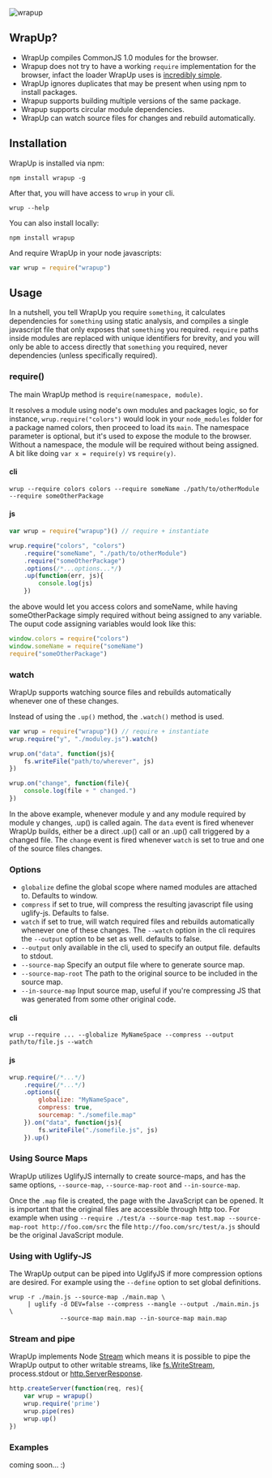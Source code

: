 ![wrapup](http://github.com/kamicane/wrapup/raw/master/assets/wrapup.png)

## WrapUp?

 * WrapUp compiles CommonJS 1.0 modules for the browser.
 * Wrapup does not try to have a working `require` implementation for the browser, infact the loader WrapUp uses is [incredibly simple](https://github.com/kamicane/wrapup/blob/master/includes/require.js).
 * WrapUp ignores duplicates that may be present when using npm to install packages.
 * Wrapup supports building multiple versions of the same package.
 * Wrapup supports circular module dependencies.
 * WrapUp can watch source files for changes and rebuild automatically.

## Installation

WrapUp is installed via npm:

```
npm install wrapup -g
```

After that, you will have access to `wrup` in your cli.

```
wrup --help
```

You can also install locally:

```
npm install wrapup
```

And require WrapUp in your node javascripts:

```javascript
var wrup = require("wrapup")
```

## Usage

In a nutshell, you tell WrapUp you require `something`, it calculates dependencies for `something` using static analysis, and compiles a single javascript file that only exposes that `something` you required. `require` paths inside modules are replaced with unique identifiers for brevity, and you will only be able to access directly that `something` you required, never dependencies (unless specifically required).

### require()

The main WrapUp method is `require(namespace, module)`.

It resolves a module using node's own modules and packages logic, so for instance, `wrup.require("colors")` would look in your `node_modules` folder for a package named colors, then proceed to load its `main`. The namespace parameter is optional, but it's used to expose the module to the browser. Without a namespace, the module will be required without being assigned. A bit like doing `var x = require(y)` vs `require(y)`.

#### cli

```
wrup --require colors colors --require someName ./path/to/otherModule --require someOtherPackage
```

#### js

```javascript
var wrup = require("wrapup")() // require + instantiate

wrup.require("colors", "colors")
    .require("someName", "./path/to/otherModule")
    .require("someOtherPackage")
    .options(/*...options...*/)
    .up(function(err, js){
        console.log(js)
    })
```

the above would let you access colors and someName, while having someOtherPackage simply required without being assigned to any variable. The ouput code assigning variables would look like this:

```javascript
window.colors = require("colors")
window.someName = require("someName")
require("someOtherPackage")
```

### watch

WrapUp supports watching source files and rebuilds automatically whenever one of these changes.

Instead of using the `.up()` method, the `.watch()` method is used.

```javascript
var wrup = require("wrapup")() // require + instantiate
wrup.require("y", "./moduley.js").watch()

wrup.on("data", function(js){
    fs.writeFile("path/to/wherever", js)
})

wrup.on("change", function(file){
    console.log(file + " changed.")
})
```

In the above example, whenever module y and any module required by module y changes, .up() is called again.
The `data` event is fired whenever WrapUp builds, either be a direct .up() call or an .up() call triggered by a changed file.
The `change` event is fired whenever `watch` is set to true and one of the source files changes.


### Options

 - `globalize` define the global scope where named modules are attached to. Defaults to window.
 - `compress` if set to true, will compress the resulting javascript file using uglify-js. Defaults to false.
 - `watch` if set to true, will watch required files and rebuilds automatically whenever one of these changes. The `--watch` option in the cli requires the `--output` option to be set as well. defaults to false.
 - `--output` only available in the cli, used to specify an output file. defaults to stdout.
 - `--source-map` Specify an output file where to generate source map.
 - `--source-map-root` The path to the original source to be included in the source map.
 - `--in-source-map` Input source map, useful if you're compressing JS that was generated from some other original code.

#### cli

```
wrup --require ... --globalize MyNameSpace --compress --output path/to/file.js --watch
```

#### js

```javascript
wrup.require(/*...*/)
    .require(/*...*/)
    .options({
        globalize: "MyNameSpace",
        compress: true,
        sourcemap: "./somefile.map"
    }).on("data", function(js){
        fs.writeFile("./somefile.js", js)
    }).up()
```

### Using Source Maps

WrapUp utilizes UglifyJS internally to create source-maps, and has the same
options, `--source-map`, `--source-map-root` and `--in-source-map`.

Once the `.map` file is created, the page with the JavaScript can be opened. It
is important that the original files are accessible through http too. For example
when using `--require ./test/a --source-map test.map --source-map-root
http://foo.com/src` the file `http://foo.com/src/test/a.js` should be the
original JavaScript module.

### Using with Uglify-JS

The WrapUp output can be piped into UglifyJS if more compression options are
desired. For example using the `--define` option to set global definitions.

```
wrup -r ./main.js --source-map ./main.map \
     | uglify -d DEV=false --compress --mangle --output ./main.min.js \
              --source-map main.map --in-source-map main.map
```

### Stream and pipe

WrapUp implements Node [Stream](http://nodejs.org/api/stream.html#stream_readable_stream)
which means it is possible to pipe the WrapUp output to other writable streams,
like [fs.WriteStream](http://nodejs.org/api/fs.html#fs_fs_writestream),
process.stdout or
[http.ServerResponse](http://nodejs.org/api/http.html#http_class_http_serverresponse).

```js
http.createServer(function(req, res){
    var wrup = wrapup()
    wrup.require('prime')
    wrup.pipe(res)
    wrup.up()
})
```

### Examples

coming soon... :)
